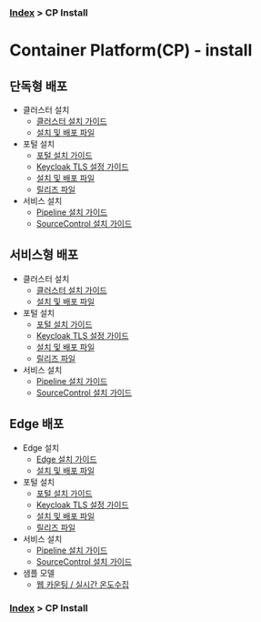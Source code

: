 ### [Index](https://github.com/PaaS-TA/Guide/blob/master/README.md) > CP Install
# Container Platform(CP) - install

## 단독형 배포   
- 클러스터 설치
  + [클러스터 설치 가이드](standalone/paas-ta-container-platform-standalone-deployment-guide-v1.2.md)
  + [설치 및 배포 파일](https://github.com/PaaS-TA/paas-ta-container-platform-deployment/tree/master/standalone)
- 포털 설치
  + [포털 설치 가이드](container-platform-portal/paas-ta-container-platform-portal-deployment-standalone-guide.md)  
  + [Keycloak TLS 설정 가이드](container-platform-portal/paas-ta-container-platform-portal-deployment-keycloak-tls-setting-guide.md)  
  + [설치 및 배포 파일](https://github.com/PaaS-TA/paas-ta-container-platform-deployment/tree/master/bosh)  
  + [릴리즈 파일](https://github.com/PaaS-TA/container-platform-portal-release/tree/master)
- 서비스 설치
  + [Pipeline 설치 가이드](pipeline/paas-ta-container-platform-pipeline-standalone-guide.md)
  + [SourceControl 설치 가이드](source-control/paas-ta-container-platform-source-control-standalone-guide.md)

## 서비스형 배포
- 클러스터 설치
  + [클러스터 설치 가이드](standalone/paas-ta-container-platform-standalone-deployment-guide-v1.2.md)  
  + [설치 및 배포 파일](https://github.com/PaaS-TA/paas-ta-container-platform-deployment/tree/master/standalone)
- 포털 설치
  + [포털 설치 가이드](container-platform-portal/paas-ta-container-platform-portal-deployment-service-guide.md)
  + [Keycloak TLS 설정 가이드](container-platform-portal/paas-ta-container-platform-portal-deployment-keycloak-tls-setting-guide.md)  
  + [설치 및 배포 파일](https://github.com/PaaS-TA/paas-ta-container-platform-deployment/tree/master/bosh)   
  + [릴리즈 파일](https://github.com/PaaS-TA/container-platform-portal-release/tree/master)
- 서비스 설치
  + [Pipeline 설치 가이드](pipeline/paas-ta-container-platform-pipeline-service-guide.md)
  + [SourceControl 설치 가이드](source-control/paas-ta-container-platform-source-control-service-guide.md)

## Edge 배포
- Edge 설치
  + [Edge 설치 가이드](edge/paas-ta-container-platform-edge-deployment-guide-v1.2.md)  
  + [설치 및 배포 파일](https://github.com/PaaS-TA/paas-ta-container-platform-deployment/tree/master/edge)
- 포털 설치
  + [포털 설치 가이드](container-platform-portal/paas-ta-container-platform-portal-deployment-standalone-guide.md)  
  + [Keycloak TLS 설정 가이드](container-platform-portal/paas-ta-container-platform-portal-deployment-keycloak-tls-setting-guide.md)  
  + [설치 및 배포 파일](https://github.com/PaaS-TA/paas-ta-container-platform-deployment/tree/master/bosh)  
  + [릴리즈 파일](https://github.com/PaaS-TA/container-platform-portal-release/tree/master)
- 서비스 설치
  + [Pipeline 설치 가이드](pipeline/paas-ta-container-platform-pipeline-standalone-guide.md)
  + [SourceControl 설치 가이드](source-control/paas-ta-container-platform-source-control-standalone-guide.md)
- 샘플 모델
  + [웹 카운팅 / 실시간 온도수집](edge/paas-ta-container-platform-edge-sample-guide.md)




### [Index](https://github.com/PaaS-TA/Guide/blob/master/README.md) > CP Install
